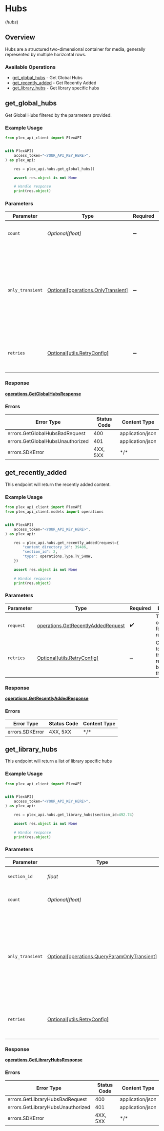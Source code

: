 # Hubs
(*hubs*)

## Overview

Hubs are a structured two-dimensional container for media, generally represented by multiple horizontal rows.


### Available Operations

* [get_global_hubs](#get_global_hubs) - Get Global Hubs
* [get_recently_added](#get_recently_added) - Get Recently Added
* [get_library_hubs](#get_library_hubs) - Get library specific hubs

## get_global_hubs

Get Global Hubs filtered by the parameters provided.

### Example Usage

```python
from plex_api_client import PlexAPI


with PlexAPI(
    access_token="<YOUR_API_KEY_HERE>",
) as plex_api:

    res = plex_api.hubs.get_global_hubs()

    assert res.object is not None

    # Handle response
    print(res.object)

```

### Parameters

| Parameter                                                                                                                                             | Type                                                                                                                                                  | Required                                                                                                                                              | Description                                                                                                                                           |
| ----------------------------------------------------------------------------------------------------------------------------------------------------- | ----------------------------------------------------------------------------------------------------------------------------------------------------- | ----------------------------------------------------------------------------------------------------------------------------------------------------- | ----------------------------------------------------------------------------------------------------------------------------------------------------- |
| `count`                                                                                                                                               | *Optional[float]*                                                                                                                                     | :heavy_minus_sign:                                                                                                                                    | The number of items to return with each hub.                                                                                                          |
| `only_transient`                                                                                                                                      | [Optional[operations.OnlyTransient]](../../models/operations/onlytransient.md)                                                                        | :heavy_minus_sign:                                                                                                                                    | Only return hubs which are "transient", meaning those which are prone to changing after media playback or addition (e.g. On Deck, or Recently Added). |
| `retries`                                                                                                                                             | [Optional[utils.RetryConfig]](../../models/utils/retryconfig.md)                                                                                      | :heavy_minus_sign:                                                                                                                                    | Configuration to override the default retry behavior of the client.                                                                                   |

### Response

**[operations.GetGlobalHubsResponse](../../models/operations/getglobalhubsresponse.md)**

### Errors

| Error Type                       | Status Code                      | Content Type                     |
| -------------------------------- | -------------------------------- | -------------------------------- |
| errors.GetGlobalHubsBadRequest   | 400                              | application/json                 |
| errors.GetGlobalHubsUnauthorized | 401                              | application/json                 |
| errors.SDKError                  | 4XX, 5XX                         | \*/\*                            |

## get_recently_added

This endpoint will return the recently added content.


### Example Usage

```python
from plex_api_client import PlexAPI
from plex_api_client.models import operations


with PlexAPI(
    access_token="<YOUR_API_KEY_HERE>",
) as plex_api:

    res = plex_api.hubs.get_recently_added(request={
        "content_directory_id": 39486,
        "section_id": 2,
        "type": operations.Type.TV_SHOW,
    })

    assert res.object is not None

    # Handle response
    print(res.object)

```

### Parameters

| Parameter                                                                                | Type                                                                                     | Required                                                                                 | Description                                                                              |
| ---------------------------------------------------------------------------------------- | ---------------------------------------------------------------------------------------- | ---------------------------------------------------------------------------------------- | ---------------------------------------------------------------------------------------- |
| `request`                                                                                | [operations.GetRecentlyAddedRequest](../../models/operations/getrecentlyaddedrequest.md) | :heavy_check_mark:                                                                       | The request object to use for the request.                                               |
| `retries`                                                                                | [Optional[utils.RetryConfig]](../../models/utils/retryconfig.md)                         | :heavy_minus_sign:                                                                       | Configuration to override the default retry behavior of the client.                      |

### Response

**[operations.GetRecentlyAddedResponse](../../models/operations/getrecentlyaddedresponse.md)**

### Errors

| Error Type      | Status Code     | Content Type    |
| --------------- | --------------- | --------------- |
| errors.SDKError | 4XX, 5XX        | \*/\*           |

## get_library_hubs

This endpoint will return a list of library specific hubs


### Example Usage

```python
from plex_api_client import PlexAPI


with PlexAPI(
    access_token="<YOUR_API_KEY_HERE>",
) as plex_api:

    res = plex_api.hubs.get_library_hubs(section_id=492.74)

    assert res.object is not None

    # Handle response
    print(res.object)

```

### Parameters

| Parameter                                                                                                                                             | Type                                                                                                                                                  | Required                                                                                                                                              | Description                                                                                                                                           |
| ----------------------------------------------------------------------------------------------------------------------------------------------------- | ----------------------------------------------------------------------------------------------------------------------------------------------------- | ----------------------------------------------------------------------------------------------------------------------------------------------------- | ----------------------------------------------------------------------------------------------------------------------------------------------------- |
| `section_id`                                                                                                                                          | *float*                                                                                                                                               | :heavy_check_mark:                                                                                                                                    | the Id of the library to query                                                                                                                        |
| `count`                                                                                                                                               | *Optional[float]*                                                                                                                                     | :heavy_minus_sign:                                                                                                                                    | The number of items to return with each hub.                                                                                                          |
| `only_transient`                                                                                                                                      | [Optional[operations.QueryParamOnlyTransient]](../../models/operations/queryparamonlytransient.md)                                                    | :heavy_minus_sign:                                                                                                                                    | Only return hubs which are "transient", meaning those which are prone to changing after media playback or addition (e.g. On Deck, or Recently Added). |
| `retries`                                                                                                                                             | [Optional[utils.RetryConfig]](../../models/utils/retryconfig.md)                                                                                      | :heavy_minus_sign:                                                                                                                                    | Configuration to override the default retry behavior of the client.                                                                                   |

### Response

**[operations.GetLibraryHubsResponse](../../models/operations/getlibraryhubsresponse.md)**

### Errors

| Error Type                        | Status Code                       | Content Type                      |
| --------------------------------- | --------------------------------- | --------------------------------- |
| errors.GetLibraryHubsBadRequest   | 400                               | application/json                  |
| errors.GetLibraryHubsUnauthorized | 401                               | application/json                  |
| errors.SDKError                   | 4XX, 5XX                          | \*/\*                             |
